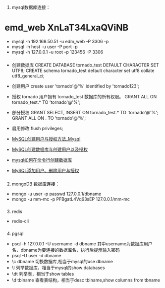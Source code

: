 1. mysql数据库连接：
# emd_web   XnLaT34LxaQViNB
- mysql -h 192.168.50.51 -u edm_web -P 3306 -p
- mysql -h host -u user -P port -p
- mysql -h 127.0.0.1 -u root -p 123456 -P 3306

### 
- 创建数据库
CREATE DATABASE tornado_test DEFAULT CHARACTER SET UTF8;
CREATE schema tornado_test default character set utf8 collate utf8_general_ci;

- 创建用户
create user 'tornado'@'%' identified by 'tornado123';

- 授权 tornado 用户拥有 tornado_test 数据库的所有权限。
GRANT ALL ON tornado_test.* TO 'tornado'@'%';

- 部分授权
GRANT SELECT, INSERT ON tornado_test.* TO 'tornado'@'%';
GRANT ALL ON . TO 'tornado'@'%';

- 启用修改
flush  privileges;

- [MySQL创建用户与授权方法_Mysql](https://yq.aliyun.com/ziliao/134218)
- [MySQL创建数据库与创建用户以及授权](http://surenpi.com/2017/06/16/mysql_create_user_and_auth/)
- [mysql如何在命令行创建数据库](http://www.cnblogs.com/Just--Do--It/p/7944108.html)
- [MySQL添加用户、删除用户与授权](http://www.cnblogs.com/wanghuaijun/p/5802209.html)




### 
2. mongoDB 数据库连接：
- mongo -u user -p passwd  127.0.0.1/dbname
- mongo -u mm-mc -p PFBgatL4Vq63sEP  127.0.0.1/mm-mc


### 
3. redis
- redis-cli


### 
4. pgsql
- psql -h 127.0.0.1 -U username -d dbname  其中username为数据库用户名，dbname为要连接的数据库名，执行后提示输入密码
- psql -U user -d dbname
- \c dbname 切换数据库,相当于mysql的use dbname
- \l 列举数据库，相当于mysql的show databases
- \dt 列举表，相当于show tables
- \d tblname 查看表结构，相当于desc tblname,show columns from tbname
